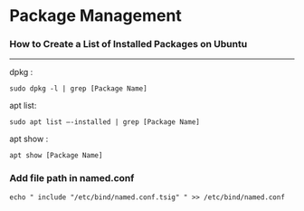 

# Package Management
### How to Create a List of Installed Packages on Ubuntu

----------------------------------------------------------
dpkg :
```
sudo dpkg -l | grep [Package Name]
```

apt list:

```
sudo apt list –-installed | grep [Package Name]
```
apt show :
```
apt show [Package Name]
```


### Add file path in named.conf
```
echo " include "/etc/bind/named.conf.tsig" " >> /etc/bind/named.conf
```



